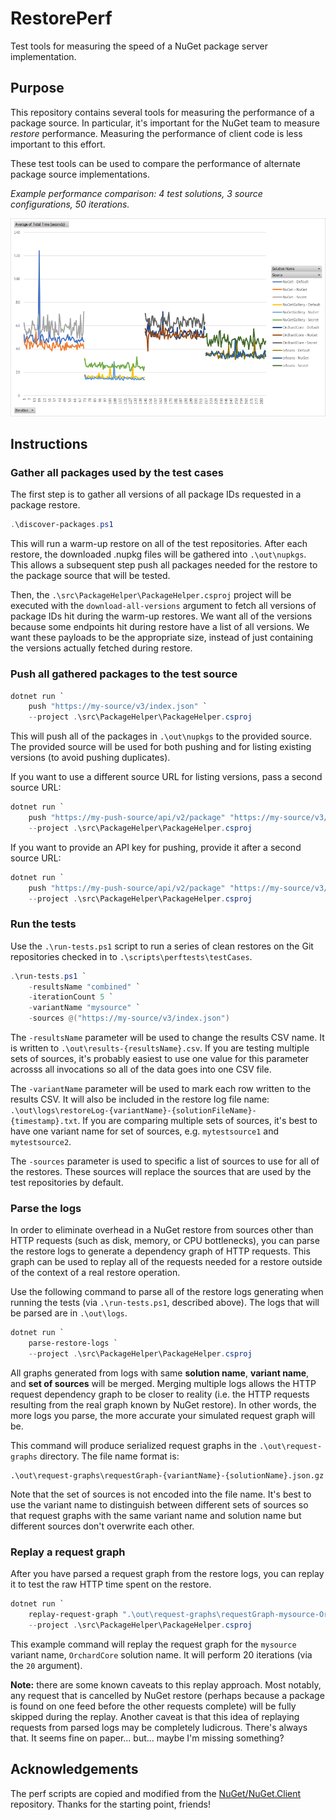 # RestorePerf

Test tools for measuring the speed of a NuGet package server implementation.

## Purpose

This repository contains several tools for measuring the performance of a package source. In particular, it's important
for the NuGet team to measure *restore* performance. Measuring the performance of client code is less important to this
effort.

These test tools can be used to compare the performance of alternate package source implementations.

*Example performance comparison: 4 test solutions, 3 source configurations, 50 iterations.*

![Example performance comparison](docs/img/2020-05-18-example.png)

## Instructions

### Gather all packages used by the test cases

The first step is to gather all versions of all package IDs requested in a package restore.

```powershell
.\discover-packages.ps1
```

This will run a warm-up restore on all of the test repositories. After each restore, the downloaded .nupkg files will
be gathered into `.\out\nupkgs`. This allows a subsequent step push all packages needed for the restore to the package
source that will be tested.

Then, the `.\src\PackageHelper\PackageHelper.csproj` project will be executed with the `download-all-versions` argument
to fetch all versions of package IDs hit during the warm-up restores. We want all of the versions because some endpoints
hit during restore have a list of all versions. We want these payloads to be the appropriate size, instead of just
containing the versions actually fetched during restore.

### Push all gathered packages to the test source

```powershell
dotnet run `
    push "https://my-source/v3/index.json" `
    --project .\src\PackageHelper\PackageHelper.csproj
```

This will push all of the packages in `.\out\nupkgs` to the provided source. The provided source will be used for both
pushing and for listing existing versions (to avoid pushing duplicates).

If you want to use a different source URL for listing versions, pass a second source URL:

```powershell
dotnet run `
    push "https://my-push-source/api/v2/package" "https://my-source/v3/index.json" `
    --project .\src\PackageHelper\PackageHelper.csproj
```

If you want to provide an API key for pushing, provide it after a second source URL:

```powershell
dotnet run `
    push "https://my-push-source/api/v2/package" "https://my-source/v3/index.json" "MY_API_KEY" `
    --project .\src\PackageHelper\PackageHelper.csproj
```

### Run the tests

Use the `.\run-tests.ps1` script to run a series of clean restores on the Git repositories checked in to
`.\scripts\perftests\testCases`.

```powershell
.\run-tests.ps1 `
    -resultsName "combined" `
    -iterationCount 5 `
    -variantName "mysource" `
    -sources @("https://my-source/v3/index.json")
```

The `-resultsName` parameter will be used to change the results CSV name. It is written to
`.\out\results-{resultsName}.csv`. If you are testing multiple sets of sources, it's probably easiest to use one 
value for this parameter acrosss all invocations so all of the data goes into one CSV file.

The `-variantName` parameter will be used to mark each row written to the results CSV. It will also be included in the
restore log file name: `.\out\logs\restoreLog-{variantName}-{solutionFileName}-{timestamp}.txt`. If you are comparing
multiple sets of sources, it's best to have one variant name for set of sources, e.g. `mytestsource1` and
`mytestsource2`.

The `-sources` parameter is used to specific a list of sources to use for all of the restores. These sources will
replace the sources that are used by the test repositories by default.

### Parse the logs

In order to eliminate overhead in a NuGet restore from sources other than HTTP requests (such as disk, memory, or CPU
bottlenecks), you can parse the restore logs to generate a dependency graph of HTTP requests. This graph can be used
to replay all of the requests needed for a restore outside of the context of a real restore operation.

Use the following command to parse all of the restore logs generating when running the tests (via `.\run-tests.ps1`,
described above). The logs that will be parsed are in `.\out\logs`.

```powershell
dotnet run `
    parse-restore-logs `
    --project .\src\PackageHelper\PackageHelper.csproj
```

All graphs generated from logs with same  **solution name**, **variant name**, and **set of sources** will be merged.
Merging multiple logs allows the HTTP request dependency graph to be closer to reality (i.e. the HTTP requests resulting
from the real graph known by NuGet restore). In other words, the more logs you parse, the more accurate your simulated
request graph will be.

This command will produce serialized request graphs in the `.\out\request-graphs` directory. The file name format is:

```
.\out\request-graphs\requestGraph-{variantName}-{solutionName}.json.gz
```

Note that the set of sources is not encoded into the file name. It's best to use the variant name to distinguish between
different sets of sources so that request graphs with the same variant name and solution name but different sources
don't overwrite each other.

### Replay a request graph

After you have parsed a request graph from the restore logs, you can replay it to test the raw HTTP time spent on the
restore.

```powershell
dotnet run `
    replay-request-graph ".\out\request-graphs\requestGraph-mysource-OrchardCore.json.gz" 20 `
    --project .\src\PackageHelper\PackageHelper.csproj
```

This example command will replay the request graph for the `mysource` variant name, `OrchardCore` solution name. It 
will perform 20 iterations (via the `20` argument).

**Note:** there are some known caveats to this replay approach. Most notably, any request that is cancelled by NuGet
restore (perhaps because a package is found on one feed before the other requests complete) will be fully skipped
during the replay. Another caveat is that this idea of replaying requests from parsed logs may be completely ludicrous.
There's always that. It seems fine on paper... but... maybe I'm missing something?

## Acknowledgements 

The perf scripts are copied and modified from the
[NuGet/NuGet.Client](https://github.com/NuGet/NuGet.Client/tree/dev/scripts/perftests) repository. Thanks for the
starting point, friends!
